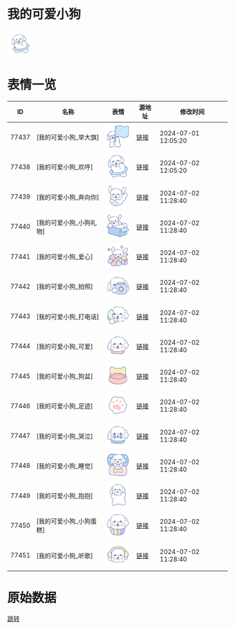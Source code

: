 # 我的可爱小狗

<img src="./cover.png" height="60" alt="cover" />

# 表情一览

|ID|名称|表情|源地址|修改时间|
|----|----|----|----|----|
|77437|[我的可爱小狗_举大旗]|<img src="./pic/077437_%5B我的可爱小狗_举大旗%5D.png" height="60" alt="举大旗"/>|[链接](https://i0.hdslb.com/bfs/garb/5bee080cd8742083336ce104a87b1adab99396f4.png)|2024-07-01 12:05:20|
|77438|[我的可爱小狗_欢呼]|<img src="./pic/077438_%5B我的可爱小狗_欢呼%5D.png" height="60" alt="欢呼"/>|[链接](https://i0.hdslb.com/bfs/garb/a013078360f78fa23a422f2f6a31330c23e21b9b.png)|2024-07-02 12:05:20|
|77439|[我的可爱小狗_奔向你]|<img src="./pic/077439_%5B我的可爱小狗_奔向你%5D.png" height="60" alt="奔向你"/>|[链接](https://i0.hdslb.com/bfs/garb/d7da7a4ea5c3a482c1342c093fbd831d68850de0.png)|2024-07-02 11:28:40|
|77440|[我的可爱小狗_小狗礼物]|<img src="./pic/077440_%5B我的可爱小狗_小狗礼物%5D.png" height="60" alt="小狗礼物"/>|[链接](https://i0.hdslb.com/bfs/garb/02142a40cc56c60538863eca55f4700aed2ddbb1.png)|2024-07-02 11:28:40|
|77441|[我的可爱小狗_爱心]|<img src="./pic/077441_%5B我的可爱小狗_爱心%5D.png" height="60" alt="爱心"/>|[链接](https://i0.hdslb.com/bfs/garb/644efe8557464832f1b5a7b3bca2e9b1a4a42aa0.png)|2024-07-02 11:28:40|
|77442|[我的可爱小狗_拍照]|<img src="./pic/077442_%5B我的可爱小狗_拍照%5D.png" height="60" alt="拍照"/>|[链接](https://i0.hdslb.com/bfs/garb/3087b5f274886ad6f6ccebfc2a73b70c83e6e829.png)|2024-07-02 11:28:40|
|77443|[我的可爱小狗_打电话]|<img src="./pic/077443_%5B我的可爱小狗_打电话%5D.png" height="60" alt="打电话"/>|[链接](https://i0.hdslb.com/bfs/garb/c873d889b4313c3a3f84ae1d57e0877b2af1e1d9.png)|2024-07-02 11:28:40|
|77444|[我的可爱小狗_可爱]|<img src="./pic/077444_%5B我的可爱小狗_可爱%5D.png" height="60" alt="可爱"/>|[链接](https://i0.hdslb.com/bfs/garb/e559666c87e4c5c4aad0251192a8aa8a38aaa203.png)|2024-07-02 11:28:40|
|77445|[我的可爱小狗_狗盆]|<img src="./pic/077445_%5B我的可爱小狗_狗盆%5D.png" height="60" alt="狗盆"/>|[链接](https://i0.hdslb.com/bfs/garb/b6a130da47d6d4c7571480335bc4c2c3d11a90a0.png)|2024-07-02 11:28:40|
|77446|[我的可爱小狗_足迹]|<img src="./pic/077446_%5B我的可爱小狗_足迹%5D.png" height="60" alt="足迹"/>|[链接](https://i0.hdslb.com/bfs/garb/1f73dcb11028b00977d89bf90f3008123f9ad908.png)|2024-07-02 11:28:40|
|77447|[我的可爱小狗_哭泣]|<img src="./pic/077447_%5B我的可爱小狗_哭泣%5D.png" height="60" alt="哭泣"/>|[链接](https://i0.hdslb.com/bfs/garb/c6e9073b31925b6aee4194e9adfbae9907265958.png)|2024-07-02 11:28:40|
|77448|[我的可爱小狗_睡觉]|<img src="./pic/077448_%5B我的可爱小狗_睡觉%5D.png" height="60" alt="睡觉"/>|[链接](https://i0.hdslb.com/bfs/garb/ea20705276686352c944a45eed8728e0295be8c5.png)|2024-07-02 11:28:40|
|77449|[我的可爱小狗_抱抱]|<img src="./pic/077449_%5B我的可爱小狗_抱抱%5D.png" height="60" alt="抱抱"/>|[链接](https://i0.hdslb.com/bfs/garb/c2ea89fb9697dcb5e81a8d994c7aa8c3cfa9f744.png)|2024-07-02 11:28:40|
|77450|[我的可爱小狗_小狗蛋糕]|<img src="./pic/077450_%5B我的可爱小狗_小狗蛋糕%5D.png" height="60" alt="小狗蛋糕"/>|[链接](https://i0.hdslb.com/bfs/garb/a2052a34aa04cec6cdda150285c7d823789631b0.png)|2024-07-02 11:28:40|
|77451|[我的可爱小狗_听歌]|<img src="./pic/077451_%5B我的可爱小狗_听歌%5D.png" height="60" alt="听歌"/>|[链接](https://i0.hdslb.com/bfs/garb/ea6a24c04f583801bdbf199a1e2d847d240d96e3.png)|2024-07-02 11:28:40|

# 原始数据

[跳转](./raw.json)

